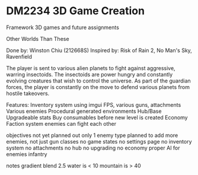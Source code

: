 # DM2234 3D Game Creation
 Framework 3D games and future assignments

Other Worlds Than These

Done by: Winston Chiu (212668S)
Inspired by: Risk of Rain 2, No Man's Sky, Ravenfield

The player is sent to various alien planets to fight against aggressive, warring insectoids.
The insectoids are power hungry and constantly evolving creatures that wish to control the universe. 
As part of the guardian forces, the player is constantly on the move to defend various planets from hostile takeovers. 

Features:
Inventory system using imgui
    FPS, various guns, attachments  
Various enemies
Procedural generated environments
Hub/Base
    Upgradeable stats
    Buy consumables before new level is created
    Economy
Faction system
    enemies can fight each other



objectives not yet planned out
only 1 enemy type
    planned to add more enemies, not just gun classes
no game states
    no settings page
no inventory system
    no attachments
no hub
    no upgrading 
    no economy
proper AI for enemies
infantry



notes
gradient blend 2.5
water is < 10
mountain is > 40